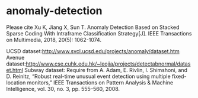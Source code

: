# anomaly-detection

Please cite 
Xu K, Jiang X, Sun T. Anomaly Detection Based on Stacked Sparse Coding With Intraframe Classification Strategy[J]. IEEE Transactions on Multimedia, 2018, 20(5): 1062-1074. 


UCSD dataset:http://www.svcl.ucsd.edu/projects/anomaly/dataset.htm
Avenue dataset:http://www.cse.cuhk.edu.hk/~leojia/projects/detectabnormal/dataset.html
Subway dataset: Require from  A. Adam, E. Rivlin, I. Shimshoni, and D. Reinitz, “Robust real-time unusual event detection using multiple fixed-location monitors,” IEEE Transactions on Pattern Analysis & Machine Intelligence, vol. 30, no. 3, pp. 555–560, 2008.

